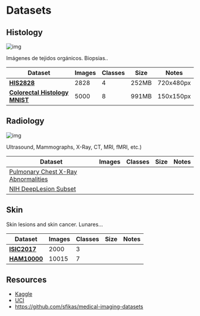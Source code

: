 # Datasets

## Histology

![img](http://www.ucdenver.edu/academics/colleges/medicalschool/centers/cancercenter/Research/sharedresources/TissueBiobanking/histology/PublishingImages/histologypic.jpg)

Imágenes de tejidos orgánicos. Biopsias..

| Dataset | Images | Classes | Size | Notes |
|---------|--------|---------|------|-------|
| [**HIS2828**](http://online.unillanos.edu.co:8084/histologyDS/) | 2828 | 4 | 252MB | 720x480px |
| [**Colorectal Histology MNIST**](https://www.kaggle.com/kmader/colorectal-histology-mnist) | 5000 | 8 | 991MB | 150x150px |

## Radiology

![img](https://lukeoakdenrayner.files.wordpress.com/2018/04/xray.jpg?w=800&h=200&crop=1)

Ultrasound, Mammographs, X-Ray, CT, MRI, fMRI, etc.)

| Dataset | Images | Classes | Size | Notes |
|---------|--------|---------|------|-------|
| [Pulmonary Chest X-Ray Abnormalities](https://www.kaggle.com/kmader/pulmonary-chest-xray-abnormalities) | | | | |
| [NIH DeepLesion Subset](https://www.kaggle.com/kmader/nih-deeplesion-subse) | | | | |

## Skin
Skin lesions and skin cancer. Lunares...

| Dataset | Images | Classes | Size | Notes |
|---------|--------|---------|------|-------|
| [**ISIC2017**](https://challenge.kitware.com/#phase/5840f53ccad3a51cc66c8dab) | 2000 | 3 | | |
| [**HAM10000**](https://www.kaggle.com/kmader/skin-cancer-mnist-ham10000) | 10015 | 7 | | |

## Resources
- [Kaggle](https://www.kaggle.com/datasets)
- [UCI](https://archive.ics.uci.edu/ml/datasets.html)
- https://github.com/sfikas/medical-imaging-datasets
